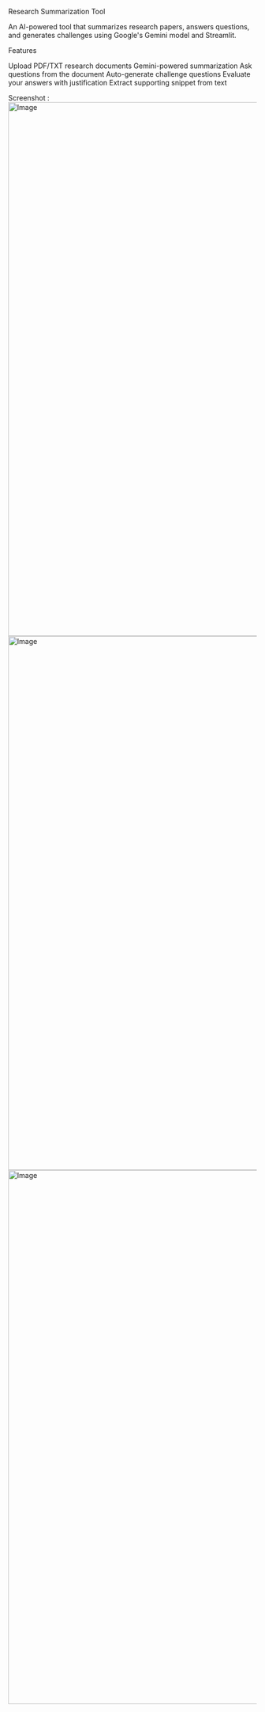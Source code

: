 Research Summarization Tool

An AI-powered tool that summarizes research papers, answers questions, and generates challenges using Google's Gemini model and Streamlit.

Features

Upload PDF/TXT research documents
Gemini-powered summarization
Ask questions from the document
Auto-generate challenge questions
Evaluate your answers with justification
Extract supporting snippet from text

Screenshot :
<img width="1920" height="1080" alt="Image" src="https://github.com/user-attachments/assets/3169b1a4-e201-48ba-9947-a74bf0a53cf7" />
<img width="1920" height="1080" alt="Image" src="https://github.com/user-attachments/assets/0720c4ea-6764-4b1c-8074-a373af2e13c6" />
<img width="1920" height="1080" alt="Image" src="https://github.com/user-attachments/assets/8d34da61-d6bd-42b6-a728-1a2234347f24" />
